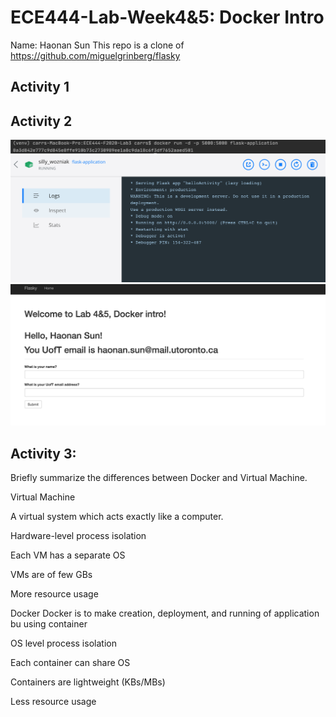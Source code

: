 # ECE444-Lab-Week4&5: Docker Intro
Name: Haonan Sun
This repo is a clone of
https://github.com/miguelgrinberg/flasky

## Activity 1
## Activity 2

![alt text](https://github.com/Haonan12/ECE444-F2020-Lab3/blob/lab4_Microservice_Experiment/Activity2-1.png)
![alt text](https://github.com/Haonan12/ECE444-F2020-Lab3/blob/lab4_Microservice_Experiment/Activity2-2.png)
![alt text](https://github.com/Haonan12/ECE444-F2020-Lab3/blob/lab4_Microservice_Experiment/Activity2-3.png)


## Activity 3: 

Briefly summarize the differences between Docker and Virtual Machine.

Virtual Machine

A virtual system which acts exactly like a computer.

Hardware-level process isolation

Each VM has a separate OS

VMs are of few GBs

More resource usage

Docker
Docker is to make creation, deployment, and running of application bu using container

OS level process isolation

Each container can share OS

Containers are lightweight (KBs/MBs)

Less resource usage
